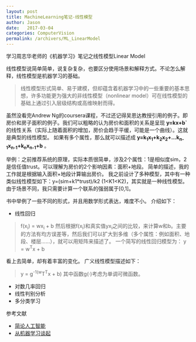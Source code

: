 ```yaml
---
layout: post
title: MachineLearning笔记-线性模型
author: Jason
date:   2017-03-04
categories: ComputerVision
permalink: /archivers/ML_LinearModel
---
```




<p class="lead">学习周志华老师的《机器学习》笔记之线性模型Linear Model</p>

线性模型说简单简单，说复杂复杂，也要区分使用场景和解释方式。不论怎么解释，线性模型是机器学习的基础。
> 线性模型形式简单、易于建模，但却蕴含着机器学习中的一些重要的基本思想，许多功能更为强大的非线性模型（nonlinear model）可在线性模型的基础上通过引入层级结构或高维映射而得。

虽然没看完Andrew Ng的coursera课程，不过还记得吴恩达教授引用的例子。即房价和房子面积的例子。我们可以粗略的认为房价和面积的关系是呈现 <b>y=kx+b`</b> 的线性关系（实际上随着面积的增加，房价会趋于平缓，可能是一个曲线）。这就是典型的线性模型。
如果有多个属性，那么就可以描述成 <b>y=k<sub>1</sub>x<sub>1</sub>+k<sub>2</sub>x<sub>2</sub>+...k<sub>n-1</sub>x<sub>n-1</sub>+k<sub>n</sub>x<sub>n-1</sub>+b</b> 。

举例：之前推荐系统的原理，实际本质很简单，涉及2个属性：1是相似度sim，2是信任值trust。可以理解为房价的2个影响因素：面积+地段。
简单的描述，我的工作就是根据输入面积+地段计算输出房价。
我之前设计了多种模型，其中有一种类似线性模型如下：y=(sim+k1*trust)/k2 (1<K1<K2)，其实就是一种线性模型。由于场景不同，我只需要计算一个联系的强弱属于[0,1]。

书中举例了一些不同的形式，并且用数学形式表达，难度不小。
介绍如下：

* 线性回归
> f(x<sub>i</sub>) = wx<sub>i</sub> + b
然后根据f(x<sub>i</sub>)和真实值yx<sub>i</sub>之间的比较，来计算w和b。主要的方法有均方误差等，然后我们可以扩大到多维（多个属性：例如面积、地段、楼层......），就可以用矩阵来描述了。
一个简写的线性回归模型为：
> y = w<sup>T</sup>x + b

看上去简单，却有着丰富的变化。
广义线性模型描述如下：
> y = g<sup>-1(w</sup>T<sup>T</sup>x + b)
其中函数g(·)考虑为单调可微函数。

* 对数几率回归
* 线性判别分析
* 多分类学习












参考文献
* [简论人工智能](http://blog.sina.com.cn/s/blog_7ad48fee0102w4bg.html)
* [从机器学习谈起](http://www.cnblogs.com/subconscious/p/4107357.html)
